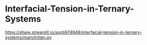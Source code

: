 # Interfacial-Tension-in-Ternary-Systems
https://share.streamlit.io/sonti974948/interfacial-tension-in-ternary-systems/main/Intten.py

